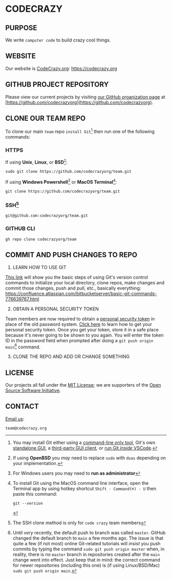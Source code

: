 # CODECRAZY

## PURPOSE
We write `computer code` to build crazy cool things.

## WEBSITE
Our website is [CodeCrazy.org](https://codecrazy.com): https://codecrazy.org

## GITHUB PROJECT REPOSITORY
Please view our current projects by visiting [our GitHub organization page](https://github.com/codecrazyorg) at [https://github.com/codecrazyorg](https://github.com/codecrazyorg).

## CLONE OUR TEAM REPO
To clone our main `team` repo `install Git`[^1] then run one of the following commands:

### **HTTPS**
      
   If using **Unix**, **Linux**, or **BSD**[^3]:
      
   ```
   sudo git clone https://github.com/codecrazyorg/team.git
   ```
      
   If using **Windows Powershell**[^4] or **MacOS Terminal**[^bignote]:
      
   ```
   git clone https://github.com/codecrazyorg/team.git
   ```
      
### **SSH**[^6]

   ```
   git@github.com:codecrazyorg/team.git
   ```
      
### **GITHUB CLI** 

   ```
   gh repo clone codecrazyorg/team
   ```


## COMMIT AND PUSH CHANGES TO REPO

1. LEARN HOW TO USE GIT

[This link](https://confluence.atlassian.com/bitbucketserver/basic-git-commands-776639767.html) will show you the basic steps of using Git's version control commands to initialize your local directory, clone repos, make changes and commit those changes, push and pull, etc., basically everything: https://confluence.atlassian.com/bitbucketserver/basic-git-commands-776639767.html

2. OBTAIN A PERSONAL SECURITY TOKEN

Team members are now required to obtain a [personal security token](https://docs.github.com/en/authentication/keeping-your-account-and-data-secure/creating-a-personal-access-token) in place of the old password system. [Click here](https://docs.github.com/en/authentication/keeping-your-account-and-data-secure/creating-a-personal-access-token) to learn how to get your personal security token. Once you get your token, store it in a safe place because it's never going to be shown to you again. You will enter the token ID in the password field when prompted after doing a `git push origin main`[^2] command.

3. CLONE THE REPO AND ADD OR CHANGE SOMETHING

## LICENSE
Our projects all fall under the [MIT License](https://opensource.org/licenses/MIT); we are supporters of the [Open Source Software Initiative](https://opensource.org/).

## CONTACT
[Email us](mailto:team@codecrazy.org): 

```
team@codecrazy.org
```

[^1]: You may install Git either using a [command-line only tool](https://git-scm.com/book/en/v2/Getting-Started-Installing-Git), Git's own [standalone GUI](https://git-scm.com/downloads), a [third-party GUI client](https://git-scm.com/downloads/guis), or [run Git *inside* VSCode](https://code.visualstudio.com/docs/editor/versioncontrol).

[^2]: Until *very* recently, the default push to branch was called `master`. GitHub changed the default branch to `main` a few months ago. The issue is that quite a few (if not most) online Git-related tutorials will *insist* you push commits by typing the command `sudo git push origin master` when, in reality, there is no `master` branch in repositories created after the `main` change went into effect. Just keep that in mind: the correct command for newer repositories (including this one) is (if using Linux/BSD/Mac) `sudo git push origin main`.

[^3]: If using **OpenBSD** you *may* need to replace `sudo` with `doas` depending on your implementation.

[^4]: For Windows users you may need to **run as administrator**

[^bignote]: To install Git using the MacOS command line interface, open the Terminal app by using hotkey shortcut `Shift - Command(⌘) - U` then paste this command:
            
      ```
      git --version
      ```
      
[^6]: The SSH clone method is only for `code crazy` team members

